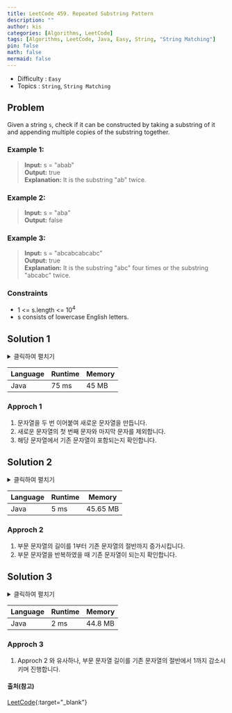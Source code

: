 ```yaml
---
title: LeetCode 459. Repeated Substring Pattern
description: ""
author: kis
categories: [Algorithms, LeetCode]
tags: [Algorithms, LeetCode, Java, Easy, String, "String Matching"]
pin: false
math: false
mermaid: false
---
```


- Difficulty : `Easy`
- Topics : `String`, `String Matching`

## Problem
Given a string `s`, check if it can be constructed by taking a substring of it and appending multiple copies of the substring together.
 
 

### Example 1:

> **Input:** s = "abab"    
> **Output:** true     
> **Explanation:** It is the substring "ab" twice.   

### Example 2:

> **Input:** s = "aba"           
> **Output:** false

### Example 3:

> **Input:**  s = "abcabcabcabc"            
> **Output:** true    
> **Explanation:** It is the substring "abc" four times or the substring "abcabc" twice.  


### Constraints

- 1 <= s.length <= 10<sup>4</sup>
- s consists of lowercase English letters.


## Solution 1

<details>
<summary>클릭하여 펼치기</summary>
<div markdown="1">

```java
class Solution {
    public boolean repeatedSubstringPattern(String s) {
        String doubled = s + s;
        String modified = doubled.substring(1, doubled.length() - 1);
        return modified.contains(s);
    }
}
```
</div>
</details>

| Language | Runtime | Memory |
| --- | --- | --- |
| Java | 75 ms | 45 MB |

### Approch 1

1. 문자열을 두 번 이어붙여 새로운 문자열을 만듭니다.
2. 새로운 문자열의 첫 번째 문자와 마지막 문자를 제외합니다.
3. 해당 문자열에서 기존 문자열이 포함되는지 확인합니다.


## Solution 2

<details>
<summary>클릭하여 펼치기</summary>
<div markdown="1">

```java
class Solution {
    public boolean repeatedSubstringPattern(String s) {
        int len = s.length();
        for (int subStrLen = 1; subStrLen <= len / 2; subStrLen++) {
            if (n % subStrLen == 0 && s.charAt(subStrLen - 1) == s.charAt(len - 1)) {
                StringBuilder pattern = new StringBuilder();
                for (int j = 0; j < len / subStrLen; j++) {
                    pattern.append(s.substring(0, subStrLen));
                }
                if (s.equals(pattern.toString())) {
                    return true;
                }
            }
        }
        return false;     
    }
}
```
</div>
</details>

| Language | Runtime | Memory |
| --- | --- | --- |
| Java | 5 ms | 45.65 MB |

### Approch 2

1. 부문 문자열의 길이를 1부터 기존 문자열의 절반까지 증가시킵니다.
2. 부문 문자열을 반복하였을 때 기존 문자열이 되는지 확인합니다.


## Solution 3

<details>
<summary>클릭하여 펼치기</summary>
<div markdown="1">

```java
class Solution {
    public boolean repeatedSubstringPattern(String s) {
        int len = s.length();

        for(int subStrLen = len / 2; subStrLen > 0 ; subStrLen--){
            if(len % subStrLen == 0 && s.charAt(subStrLen - 1) == s.charAt(len - 1)){
                String subStr = s.substring(0, subStrLen);

                if(subStr.repeat(len / subStrLen).equals(s)) return true;;
            }
        }

        return false;        
    }
}
```
</div>
</details>

| Language | Runtime | Memory |
| --- | --- | --- |
| Java | 2 ms | 44.8 MB |

### Approch 3

1. Approch 2 와 유사하나, 부문 문자열 길이를 기존 문자열의 절반에서 1까지 감소시키며 진행합니다.



#### 출처(참고)

[LeetCode](https://leetcode.com/problems/repeated-substring-pattern/){:target="\_blank"}

